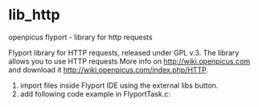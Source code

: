 lib_http
========

openpicus flyport - library for http requests

Flyport library for HTTP requests, released under GPL v.3.
The library allows you to use HTTP requests
More info on http://wiki.openpicus.com and download it http://wiki.openpicus.com/index.php/HTTP.

1) import files inside Flyport IDE using the external libs button.<br>
2) add following code example in FlyportTask.c:

